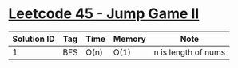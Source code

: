 # [Leetcode 45 - Jump Game II](https://leetcode.com/problems/jump-game-ii/)

| Solution ID | Tag | Time | Memory | Note |
| ----------- | --- | ---- | ------ | ---- |
| 1 | BFS | O(n) | O(1) | n is length of nums |